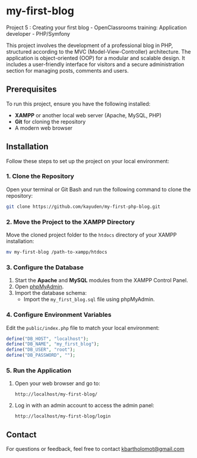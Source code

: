 # my-first-blog

Project 5 : Creating your first blog - OpenClassrooms training: Application developer - PHP/Symfony

This project involves the development of a professional blog in PHP, structured according to the MVC (Model-View-Controller) architecture. The application is object-oriented (OOP) for a modular and scalable design. It includes a user-friendly interface for visitors and a secure administration section for managing posts, comments and users.

## Prerequisites

To run this project, ensure you have the following installed:

- **XAMPP** or another local web server (Apache, MySQL, PHP)
- **Git** for cloning the repository
- A modern web browser

## Installation

Follow these steps to set up the project on your local environment:

### 1. Clone the Repository
Open your terminal or Git Bash and run the following command to clone the repository:
```bash
git clone https://github.com/kayuden/my-first-php-blog.git
```

### 2. Move the Project to the XAMPP Directory
Move the cloned project folder to the `htdocs` directory of your XAMPP installation:
```bash
mv my-first-blog /path-to-xampp/htdocs
```

### 3. Configure the Database
1. Start the **Apache** and **MySQL** modules from the XAMPP Control Panel.
2. Open [phpMyAdmin](http://localhost/phpmyadmin).
3. Import the database schema:
   - Import the `my_first_blog.sql` file using phpMyAdmin.

### 4. Configure Environment Variables
Edit the `public/index.php` file to match your local environment:
```php
define("DB_HOST", "localhost");
define("DB_NAME", "my_first_blog");
define("DB_USER", "root");
define("DB_PASSWORD", "");
```

### 5. Run the Application
1. Open your web browser and go to:
   ```
   http://localhost/my-first-blog/
   ```
2. Log in with an admin account to access the admin panel:
   ```
   http://localhost/my-first-blog/login
   ```

## Contact

For questions or feedback, feel free to contact kbartholomot@gmail.com
